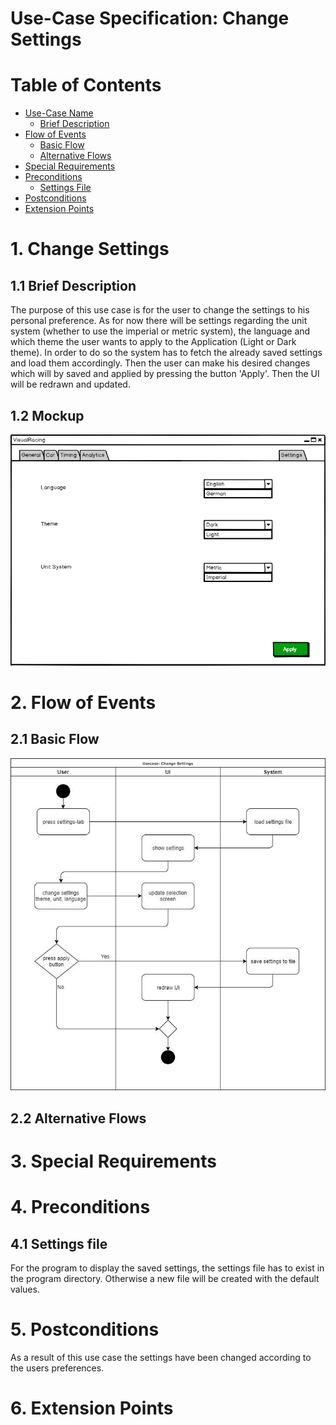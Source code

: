 # Use-Case Specification: Change Settings

# Table of Contents
- [Use-Case Name](#1-use-case-name)
    - [Brief Description](#11-brief-description)
- [Flow of Events](#2-flow-of-events)
    - [Basic Flow](#21-basic-flow)
    - [Alternative Flows](#22-alternative-flows)
- [Special Requirements](#3-special-requirements)
- [Preconditions](#4-preconditions)
    - [Settings File](#41-settings-file)
- [Postconditions](#5-postconditions)
- [Extension Points](#6-extension-points)

# 1. Change Settings
## 1.1 Brief Description
The purpose of this use case is for the user to change the settings to his personal preference.
As for now there will be settings regarding the unit system (whether to use the imperial or metric system), the language and which theme the user wants to apply to the Application (Light or Dark theme).
In order to do so the system has to fetch the already saved settings and load them accordingly. Then the user can make his desired changes which will by saved and applied by pressing the button 'Apply'. Then the UI will be redrawn and updated.

## 1.2 Mockup
![Change Settings Mockup](Mockup.png "Mockup")

# 2. Flow of Events
## 2.1 Basic Flow
![Change Settings UML](UML.png "UML")

## 2.2 Alternative Flows


# 3. Special Requirements

# 4. Preconditions
## 4.1 Settings file
For the program to display the saved settings, the settings file has to exist in the program directory. Otherwise a new file will be created with the default values.

# 5. Postconditions
As a result of this use case the settings have been changed according to the users preferences.

# 6. Extension Points


